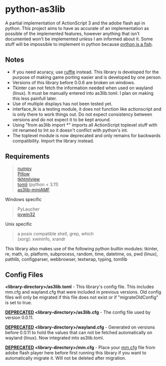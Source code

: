 # python-as3lib

A partial implementation of ActionScript 3 and the adobe flash api in python. This project aims to have as accurate of an implementation as possible of the implemented features, however anything that isn't documented won't be implemented unless I am informed about it. Some stuff will be impossible to implement in python because <a href="https://docs.python.org/3/glossary.html#term-global-interpreter-lock">python is a fish</a>.

## Notes

- If you need acuracy, use <a href="https://ruffle.rs">ruffle</a> instead. This library is developed for the purpose of making game porting easier and is developed by one person.
- Versions of this library before 0.0.6 are broken on windows.
- Tkinter can not fetch the information needed when used on wayland (linux). It must be manually entered into as3lib.toml. I plan on making this less painfull later.
- Use of multiple displays has not been tested yet.
- interface_tk is a testing module, it does not function like actionscript and is only there to work things out. Do not expect consistency between versions and do not expect it to be kept around.
- Using "from as3lib import *" imports all ActionScript toplevel stuff with int renamed to Int so it doesn't conflict with python's int.
- The toplevel module is now deprecated and only remains for backwards compatibility. Import the library instead.

## Requirements

> <a href="https://pypi.org/project/numpy">numpy</a>
> <br><a href="https://pypi.org/project/Pillow">Pillow</a>
> <br><a href="https://pypi.org/project/tkhtmlview">tkhtmlview</a>
> <br><a href="https://pypi.org/project/tomli/">tomli</a> (python < 3.11)
> <br><a href="https://pypi.org/project/as3lib-miniAMF/">as3lib-miniAMF</a>

Windows specific<br>
> PyLaucher
> <br><a href="https://pypi.org/project/pywin32/">pywin32</a>

Unix specific<br>
> a posix compatible shell, grep, which
> <br>(xorg): xwininfo, xrandr

This library also makes use of the following python builtin modules: tkinter, re, math, io, platform, subprocess, random, time, datetime, os, pwd (linux), pathlib, configparser, webbrowser, textwrap, typing, tomllib

## Config Files

<b>&lt;library-directory&gt;/as3lib.toml</b> - This library's config file. This includes mm.cfg and wayland.cfg that were included in previous versions. Old config files will only be migrated if this file does not exist or if "migrateOldConfig" is set to true.

<b><u>DEPRECATED</u> &lt;library-directory&gt;/as3lib.cfg</b> - The config file used by version 0.0.11.

<b><u>DEPRECATED</u> &lt;library-directory&gt;/wayland.cfg</b> - Generated on versions before 0.0.11 to hold the values that can not be fetched automatically on wayland (linux). Now integrated into as3lib.toml.

<b><u>DEPRECATED</u> &lt;library-directory&gt;/mm.cfg</b> - Place your <a href="https://web.archive.org/web/20180227100916/helpx.adobe.com/flash-player/kb/configure-debugger-version-flash-player.html">mm.cfg</a> file from adobe flash player here before first running this library if you want to automatically migrate it. Will not be deleted after migration.
